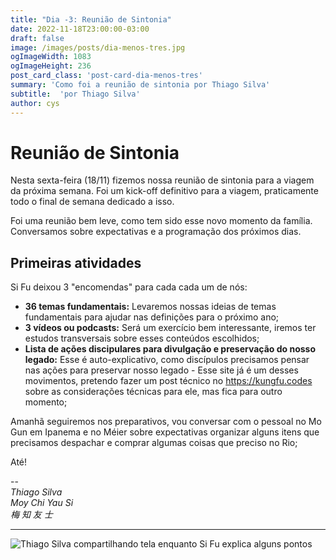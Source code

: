 ```yaml
---
title: "Dia -3: Reunião de Sintonia"
date: 2022-11-18T23:00:00-03:00
draft: false
image: /images/posts/dia-menos-tres.jpg
ogImageWidth: 1083
ogImageHeight: 236
post_card_class: 'post-card-dia-menos-tres'
summary: 'Como foi a reunião de sintonia por Thiago Silva'
subtitle:  'por Thiago Silva'
author: cys
---
```

# Reunião de Sintonia

Nesta sexta-feira (18/11) fizemos nossa reunião de sintonia para a viagem da próxima semana. Foi um kick-off definitivo para a viagem, praticamente todo o final de semana dedicado a isso.

Foi uma reunião bem leve, como tem sido esse novo momento da família. Conversamos sobre expectativas e a programação dos próximos dias.

## Primeiras atividades

Si Fu deixou 3 "encomendas" para cada cada um de nós:

- **36 temas fundamentais:** Levaremos nossas ideias de temas fundamentais para ajudar nas definições para o próximo ano;
- **3 vídeos ou podcasts:** Será um exercício bem interessante, iremos ter estudos transversais sobre esses conteúdos escolhidos;
- **Lista de ações discipulares para divulgação e preservação do nosso legado:** Esse é auto-explicativo, como discípulos precisamos pensar nas ações para preservar nosso legado - Esse site já é um desses movimentos, pretendo fazer um post técnico no https://kungfu.codes sobre as considerações técnicas para ele, mas fica para outro momento;

Amanhã seguiremos nos preparativos, vou conversar com o pessoal no Mo Gun em Ipanema e no Méier sobre expectativas organizar alguns itens que precisamos despachar e comprar algumas coisas que preciso no Rio;

Até!

--  
_Thiago Silva_  
_Moy Chi Yau Si_  
_梅 知 友 士_  

***


 ![Thiago Silva compartilhando tela enquanto Si Fu explica alguns pontos](/images/posts/dia-menos-tres/index.jpg)

